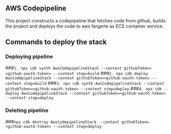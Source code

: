 ## AWS Codepipeline
This project constructs a codepipeline that fetches code from github, builds the project and
deploys the code to aws fargarte as ECS container service.

<!-- ##Use local tools
###Initialize project: `npx aws-cdk init --language typescript`

###Build:	`npm run build`

###Run CDK: `npx aws-cdk ...` -->

## Commands to deploy the stack
### Deploying pipeline
###`1. npx cdk synth AwsCodepipelineStack --context githubToken=<github-oauth-token> --context step=build`
###`2. npx cdk deploy AwsCodepipelineStack --context githubToken=<github-oauth-token> --context step=build`
###`3. npx cdk synth AwsCodepipelineStack --context githubToken=<github-oauth-token> --context step=deploy`
###`4. npx cdk deploy AwsCodepipelineStack --context githubToken=<github-oauth-token> --context step=deploy`

### Deleting pipeline
###`npx cdk destroy AwsCodepipelineStack --context githubToken=<github-oauth-token> --context step=deploy`